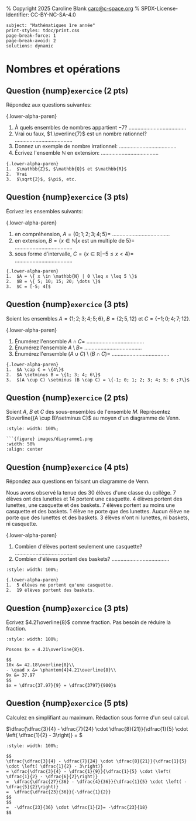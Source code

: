 % Copyright 2025 Caroline Blank <caro@c-space.org>
% SPDX-License-Identifier: CC-BY-NC-SA-4.0

```{metadata}
subject: "Mathématiques 1re année"
print-styles: tdoc/print.css
page-break-force: 1
page-break-avoid: 2
solutions: dynamic
```

# Nombres et opérations

## Question {nump}`exercice` (2 pts)

Répondez aux questions suivantes:

{.lower-alpha-paren}
1.  À quels ensembles de nombres appartient $-7$?
    $\dots \dots \dots \dots \dots \dots \dots \dots \dots \dots \dots \dots \dots$
2.  Vrai ou faux, $1.\overline{7}$ est un nombre rationnel?
    $\dots \dots \dots \dots \dots \dots \dots \dots \dots \dots \dots \dots \dots$
3.  Donnez un exemple de nombre irrationnel:
    $\dots \dots \dots \dots \dots \dots \dots \dots \dots \dots \dots \dots \dots$
4.  Écrivez l'ensemble $\mathbb{N}$ en extension:
    $\dots \dots \dots \dots \dots \dots \dots \dots \dots \dots \dots \dots \dots$

```{solution}
{.lower-alpha-paren}
1.  $\mathbb{Z}$, $\mathbb{Q}$ et $\mathbb{R}$
2.  Vrai
3.  $\sqrt{2}$, $\pi$, etc.
```

## Question {nump}`exercice` (3 pts)

Écrivez les ensembles suivants:

{.lower-alpha-paren}
1.  en compréhension, $A = \{0; 1; 2; 3; 4; 5\} =$
    $\dots \dots \dots \dots \dots \dots \dots \dots \dots \dots \dots \dots \dots$
2.  en extension, $B = \{x \in \mathbb{N} | x \textrm{ est un multiple de 5}\} =$
    $\dots \dots \dots \dots \dots \dots \dots \dots \dots \dots \dots \dots \dots$
3.  sous forme d'intervalle, $C = \{x \in \mathbb{R} | -5 \leq x < 4\} =$
    $\dots \dots \dots \dots \dots \dots \dots \dots \dots \dots \dots \dots \dots$

```{solution}
{.lower-alpha-paren}
1.  $A = \{ x \in \mathbb{N} | 0 \leq x \leq 5 \}$
2.  $B = \{ 5; 10; 15; 20; \dots \}$
3.  $C = [-5; 4[$
```

## Question {nump}`exercice` (3 pts)

Soient les ensembles $A= \{1; 2; 3; 4; 5; 6\}$, $B = \{2; 5, 12\}$ et $C = \{-1; 0; 4 ; 7; 12\}$.

{.lower-alpha-paren}
1.  Énumérez l'ensemble $A \cap C =$
    $\dots \dots \dots \dots \dots \dots \dots \dots \dots \dots \dots \dots \dots$
2.  Énumérez l'ensemble $A \setminus B =$
    $\dots \dots \dots \dots \dots \dots \dots \dots \dots \dots \dots \dots \dots$
3.  Énumérez l'ensemble $(A \cup C) \setminus (B \cap C) =$
    $\dots \dots \dots \dots \dots \dots \dots \dots \dots \dots \dots \dots \dots$

```{solution}
{.lower-alpha-paren}
1.  $A \cap C = \{4\}$
2.  $A \setminus B = \{1; 3; 4; 6\}$
3.  $(A \cup C) \setminus (B \cap C) = \{-1; 0; 1; 2; 3; 4; 5; 6 ;7\}$
```

## Question {nump}`exercice` (2 pts)

Soient $A$, $B$ et $C$ des sous-ensembles de l'ensemble $M$. Représentez
$\overline{(A \cup B)\setminus C}$ au moyen d'un diagramme de Venn.

```{jsxgraph} quadrillage1
:style: width: 100%;
```

````{solution}
```{figure} images/diagramme1.png
:width: 50%
:align: center
````

<script type="module">
const {defaults, initBoard, JXG} = await tdoc.import('jsxgraph.js');

const attrs = [defaults, {
    boundingbox: [-16, 16, 16, -16],
    axis: false,
    grid: { theme: 1 },
}];
initBoard('quadrillage1', attrs);
initBoard('quadrillage2', attrs);
initBoard('quadrillage3', [attrs, {boundingbox: [-16, 16, 16, 0]}]);
initBoard('quadrillage4', [attrs, {boundingbox: [-16, 16, 16, -4]}]);
</script>

## Question {nump}`exercice` (4 pts)

Répondez aux questions en faisant un diagramme de Venn.

Nous avons observé la tenue des 30 élèves d'une classe du collège. 7 élèves ont
des lunettes et 14 portent une casquette. 4 élèves portent des lunettes, une
casquette et des baskets. 7 élèves portent au moins une casquette et des
baskets. 1 élève ne porte que des lunettes. Aucun élève ne porte que des
lunettes et des baskets. 3 élèves n'ont ni lunettes, ni baskets, ni casquette.

{.lower-alpha-paren}
1.  Combien d'élèves portent seulement une casquette?
    $\dots \dots \dots \dots \dots \dots \dots \dots \dots \dots \dots \dots \dots$
2.  Combien d'élèves portent des baskets?
    $\dots \dots \dots \dots \dots \dots \dots \dots \dots \dots \dots \dots \dots$

```{jsxgraph} quadrillage2
:style: width: 100%;
```

```{solution}
{.lower-alpha-paren}
1.  5 élèves ne portent qu'une casquette.
2.  19 élèves portent des baskets.
```

## Question {nump}`exercice` (3 pts)

Écrivez $4.21\overline{8}$ comme fraction. Pas besoin de réduire la fraction.

```{jsxgraph} quadrillage3
:style: width: 100%;
```

```{solution}
Posons $x = 4.21\overline{8}$.

$$
10x &= 42.18\overline{8}\\
- \quad x &= \phantom{4}4.21\overline{8}\\
9x &= 37.97
$$
$x = \dfrac{37.97}{9} = \dfrac{3797}{900}$

```

## Question {nump}`exercice` (5 pts)

Calculez en simplifiant au maximum. Rédaction sous forme d'un seul calcul.

$\dfrac{\dfrac{3}{4} - \dfrac{7}{24} \cdot \dfrac{8}{21}}{\dfrac{1}{5} \cdot \left( \dfrac{1}{2} - 3\right)} = $

```{jsxgraph} quadrillage4
:style: width: 100%;
```

```{solution}
$$
\dfrac{\dfrac{3}{4} - \dfrac{7}{24} \cdot \dfrac{8}{21}}{\dfrac{1}{5} \cdot \left( \dfrac{1}{2} - 3\right)}
= \dfrac{\dfrac{3}{4} - \dfrac{1}{9}}{\dfrac{1}{5} \cdot \left( \dfrac{1}{2} - \dfrac{6}{2}\right)}
=  \dfrac{\dfrac{27}{36} - \dfrac{4}{36}}{\dfrac{1}{5} \cdot \left( -\dfrac{5}{2}\right)}
=  \dfrac{\dfrac{23}{36}}{-\dfrac{1}{2}}
$$
$$
=  -\dfrac{23}{36} \cdot \dfrac{1}{2}= -\dfrac{23}{18}
$$
```
